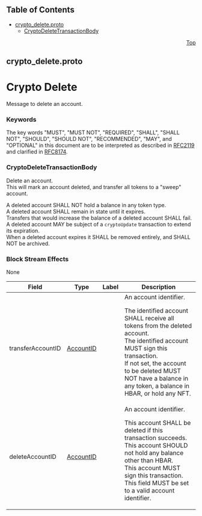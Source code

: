 ## Table of Contents

- [crypto_delete.proto](#crypto_delete-proto)
    - [CryptoDeleteTransactionBody](#proto-CryptoDeleteTransactionBody)
  



<a name="crypto_delete-proto"></a>
<p align="right"><a href="#top">Top</a></p>

## crypto_delete.proto
# Crypto Delete
Message to delete an account.

### Keywords
The key words "MUST", "MUST NOT", "REQUIRED", "SHALL", "SHALL NOT",
"SHOULD", "SHOULD NOT", "RECOMMENDED", "MAY", and "OPTIONAL" in this
document are to be interpreted as described in
[RFC2119](https://www.ietf.org/rfc/rfc2119) and clarified in
[RFC8174](https://www.ietf.org/rfc/rfc8174).


<a name="proto-CryptoDeleteTransactionBody"></a>

### CryptoDeleteTransactionBody
Delete an account.<br/>
This will mark an account deleted, and transfer all tokens to a "sweep"
account.

A deleted account SHALL NOT hold a balance in any token type.<br/>
A deleted account SHALL remain in state until it expires.<br/>
Transfers that would increase the balance of a deleted account
SHALL fail.<br/>
A deleted account MAY be subject of a `cryptoUpdate` transaction to extend
its expiration.<br/>
When a deleted account expires it SHALL be removed entirely, and SHALL NOT
be archived.

### Block Stream Effects
None


| Field | Type | Label | Description |
| ----- | ---- | ----- | ----------- |
| transferAccountID | [AccountID](#proto-AccountID) |  | An account identifier. <p> The identified account SHALL receive all tokens from the deleted account.<br/> The identified account MUST sign this transaction.<br/> If not set, the account to be deleted MUST NOT have a balance in any token, a balance in HBAR, or hold any NFT. |
| deleteAccountID | [AccountID](#proto-AccountID) |  | An account identifier. <p> This account SHALL be deleted if this transaction succeeds.<br/> This account SHOULD not hold any balance other than HBAR.<br/> This account MUST sign this transaction.<br/> This field MUST be set to a valid account identifier. |





 <!-- end messages -->

 <!-- end enums -->

 <!-- end HasExtensions -->

 <!-- end services -->



